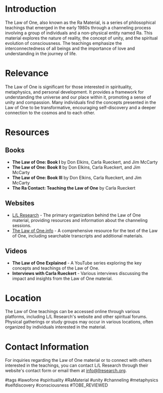 # Introduction
The Law of One, also known as the Ra Material, is a series of philosophical teachings that emerged in the early 1980s through a channeling process involving a group of individuals and a non-physical entity named Ra. This material explores the nature of reality, the concept of unity, and the spiritual evolution of consciousness. The teachings emphasize the interconnectedness of all beings and the importance of love and understanding in the journey of life.

# Relevance
The Law of One is significant for those interested in spirituality, metaphysics, and personal development. It provides a framework for understanding the universe and our place within it, promoting a sense of unity and compassion. Many individuals find the concepts presented in the Law of One to be transformative, encouraging self-discovery and a deeper connection to the cosmos and to each other.

# Resources

## Books
- **The Law of One: Book I** by Don Elkins, Carla Rueckert, and Jim McCarty
- **The Law of One: Book II** by Don Elkins, Carla Rueckert, and Jim McCarty
- **The Law of One: Book III** by Don Elkins, Carla Rueckert, and Jim McCarty
- **The Ra Contact: Teaching the Law of One** by Carla Rueckert

## Websites
- [L/L Research](https://www.llresearch.org) - The primary organization behind the Law of One material, providing resources and information about the channeling sessions.
- [The Law of One.info](https://www.lawofone.info) - A comprehensive resource for the text of the Law of One, including searchable transcripts and additional materials.

## Videos
- **The Law of One Explained** - A YouTube series exploring the key concepts and teachings of the Law of One.
- **Interviews with Carla Rueckert** - Various interviews discussing the impact and insights from the Law of One material.

# Location
The Law of One teachings can be accessed online through various platforms, including L/L Research's website and other spiritual forums. Physical gatherings or study groups may occur in various locations, often organized by individuals interested in the material.

# Contact Information
For inquiries regarding the Law of One material or to connect with others interested in the teachings, you can contact L/L Research through their website's contact form or email them at info@llresearch.org.

#tags 
#lawofone #spirituality #RaMaterial #unity #channeling #metaphysics #selfdiscovery #consciousness #TOBE_REVIEWED

